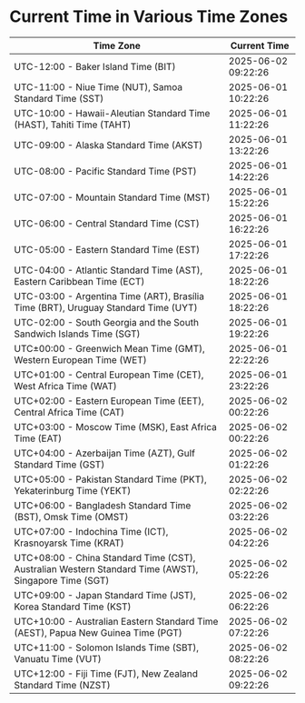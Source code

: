 # Current Time in Various Time Zones

| Time Zone | Current Time |
|-----------|--------------|
| UTC-12:00 - Baker Island Time (BIT) | 2025-06-02 09:22:26 |
| UTC-11:00 - Niue Time (NUT), Samoa Standard Time (SST) | 2025-06-01 10:22:26 |
| UTC-10:00 - Hawaii-Aleutian Standard Time (HAST), Tahiti Time (TAHT) | 2025-06-01 11:22:26 |
| UTC-09:00 - Alaska Standard Time (AKST) | 2025-06-01 13:22:26 |
| UTC-08:00 - Pacific Standard Time (PST) | 2025-06-01 14:22:26 |
| UTC-07:00 - Mountain Standard Time (MST) | 2025-06-01 15:22:26 |
| UTC-06:00 - Central Standard Time (CST) | 2025-06-01 16:22:26 |
| UTC-05:00 - Eastern Standard Time (EST) | 2025-06-01 17:22:26 |
| UTC-04:00 - Atlantic Standard Time (AST), Eastern Caribbean Time (ECT) | 2025-06-01 18:22:26 |
| UTC-03:00 - Argentina Time (ART), Brasília Time (BRT), Uruguay Standard Time (UYT) | 2025-06-01 18:22:26 |
| UTC-02:00 - South Georgia and the South Sandwich Islands Time (SGT) | 2025-06-01 19:22:26 |
| UTC±00:00 - Greenwich Mean Time (GMT), Western European Time (WET) | 2025-06-01 22:22:26 |
| UTC+01:00 - Central European Time (CET), West Africa Time (WAT) | 2025-06-01 23:22:26 |
| UTC+02:00 - Eastern European Time (EET), Central Africa Time (CAT) | 2025-06-02 00:22:26 |
| UTC+03:00 - Moscow Time (MSK), East Africa Time (EAT) | 2025-06-02 00:22:26 |
| UTC+04:00 - Azerbaijan Time (AZT), Gulf Standard Time (GST) | 2025-06-02 01:22:26 |
| UTC+05:00 - Pakistan Standard Time (PKT), Yekaterinburg Time (YEKT) | 2025-06-02 02:22:26 |
| UTC+06:00 - Bangladesh Standard Time (BST), Omsk Time (OMST) | 2025-06-02 03:22:26 |
| UTC+07:00 - Indochina Time (ICT), Krasnoyarsk Time (KRAT) | 2025-06-02 04:22:26 |
| UTC+08:00 - China Standard Time (CST), Australian Western Standard Time (AWST), Singapore Time (SGT) | 2025-06-02 05:22:26 |
| UTC+09:00 - Japan Standard Time (JST), Korea Standard Time (KST) | 2025-06-02 06:22:26 |
| UTC+10:00 - Australian Eastern Standard Time (AEST), Papua New Guinea Time (PGT) | 2025-06-02 07:22:26 |
| UTC+11:00 - Solomon Islands Time (SBT), Vanuatu Time (VUT) | 2025-06-02 08:22:26 |
| UTC+12:00 - Fiji Time (FJT), New Zealand Standard Time (NZST) | 2025-06-02 09:22:26 |
